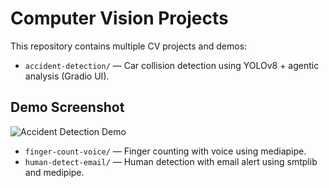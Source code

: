 # Computer Vision Projects

This repository contains multiple CV projects and demos:

- `accident-detection/` — Car collision detection using YOLOv8 + agentic analysis (Gradio UI).

## Demo Screenshot
![Accident Detection Demo](\Accident_Detection/assets/accidents_demo.png)

- `finger-count-voice/` — Finger counting with voice using mediapipe.
- `human-detect-email/` — Human detection with email alert using smtplib and medipipe.